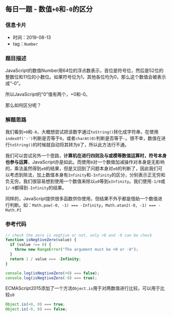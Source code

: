 ## 每日一题 - 数值`+0`和`-0`的区分

### 信息卡片

- 时间：2019-08-13
- tag：`Number`

### 题目描述
JavaScript的数值Number用64位的浮点数表示，首位是符号位，然后是52位的整数位和11位的小数位。如果符号位为1，其他各位均为0，那么这个数值会被表示成“-0”。

所以JavaScript的“0”值有两个，+0和-0。

那么如何区分呢？

### 解题思路

我们看到`+0`和`-0`，大概想尝试把该数字通过`toString()`转化成字符串，在使用`indexOf('-')`判断是否等于`0`，或者`charAt(0)`判断是否等于`-`。很不幸，数值在进行`toString()`的时候就自动将其转为`0`了，所以此方法行不通。

我们可以尝试另外一个思路，**计算机在进行四则及与或模等数值运算时，符号本身也参与运算**，JavaScript亦是如此。而使用`0`对一个数做加减操作对本身是无影响的，乘法虽然得到`±0`的结果，但是又回到了问题本身对`±0`的判断了，因此我们可以考虑到除法，加上数值本身有`Infinity`和`-Infinity`的区分，分别表示正无穷和负无穷。我们很容易想到使用一个数值来除以`±0`等到`±Infinity`。我们使用`-1/0`或`1/-0`都得到`-Infinity`的结果。

同样的，JavaScript提供很多函数供你使用，但结果不外乎都是借助一个数值进行判断。如：`Math.pow(-0, -1) === -Infinity`，`Math.atan2(-0, -1) === -Math.PI`

### 参考代码

``` JavaScript
// check the zero is negtive or not, only +0 and -0 can be check
function isNegtiveZero(value) {
  if (value !== 0) {
    throw new RangeError("The argument must be +0 or -0");
  }
  return 1 / value === -Infinity;
}

console.log(isNegtiveZero(+0) === false);
console.log(isNegtiveZero(-0) === true);
```

ECMAScript2015添加了一个方法`Object.is`用于对两数值进行比较，可以用于比较`±0`
``` JavaScript
Object.is(+0, 0) === true;
Object.is(-0, 0) === false;
```
